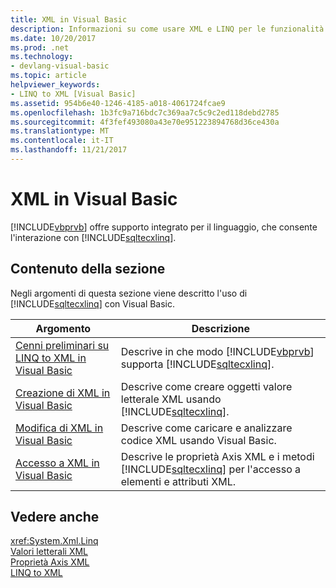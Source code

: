 ```yaml
---
title: XML in Visual Basic
description: Informazioni su come usare XML e LINQ per le funzionalità XML nel codice Visual Basic.
ms.date: 10/20/2017
ms.prod: .net
ms.technology:
- devlang-visual-basic
ms.topic: article
helpviewer_keywords:
- LINQ to XML [Visual Basic]
ms.assetid: 954b6e40-1246-4185-a018-4061724fcae9
ms.openlocfilehash: 1b3fc9a716bdc7c369aa7c5c9c2ed118debd2785
ms.sourcegitcommit: 4f3fef493080a43e70e951223894768d36ce430a
ms.translationtype: MT
ms.contentlocale: it-IT
ms.lasthandoff: 11/21/2017
---
```

# <a name="xml-in-visual-basic"></a>XML in Visual Basic

[!INCLUDE[vbprvb](~/includes/vbprvb-md.md)] offre supporto integrato per il linguaggio, che consente l'interazione con [!INCLUDE[sqltecxlinq](~/includes/sqltecxlinq-md.md)].  
  
## <a name="in-this-section"></a>Contenuto della sezione  

 Negli argomenti di questa sezione viene descritto l'uso di [!INCLUDE[sqltecxlinq](~/includes/sqltecxlinq-md.md)] con Visual Basic.  
  
|Argomento|Descrizione|  
|-----------|-----------------|  
|[Cenni preliminari su LINQ to XML in Visual Basic](../../../../visual-basic/programming-guide/language-features/xml/overview-of-linq-to-xml.md)|Descrive in che modo [!INCLUDE[vbprvb](~/includes/vbprvb-md.md)] supporta [!INCLUDE[sqltecxlinq](~/includes/sqltecxlinq-md.md)].|  
|[Creazione di XML in Visual Basic](../../../../visual-basic/programming-guide/language-features/xml/creating-xml.md)|Descrive come creare oggetti valore letterale XML usando [!INCLUDE[sqltecxlinq](~/includes/sqltecxlinq-md.md)].|  
|[Modifica di XML in Visual Basic](../../../../visual-basic/programming-guide/language-features/xml/manipulating-xml.md)|Descrive come caricare e analizzare codice XML usando Visual Basic.|  
|[Accesso a XML in Visual Basic](../../../../visual-basic/programming-guide/language-features/xml/accessing-xml.md)|Descrive le proprietà Axis XML e i metodi [!INCLUDE[sqltecxlinq](~/includes/sqltecxlinq-md.md)] per l'accesso a elementi e attributi XML.|  
  
## <a name="see-also"></a>Vedere anche  
 <xref:System.Xml.Linq>  
 [Valori letterali XML](../../../../visual-basic/language-reference/xml-literals/index.md)  
 [Proprietà Axis XML](../../../../visual-basic/language-reference/xml-axis/xml-axis-properties.md)  
 [LINQ to XML](http://msdn.microsoft.com/library/f0fe21e9-ee43-4a55-b91a-0800e5782c13)
